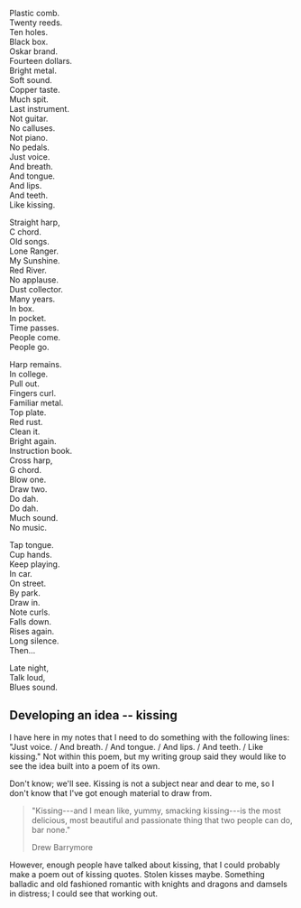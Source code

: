 <!--
title: Harmonica
date: 17 December 2004
tags: poetry
-->

Plastic comb.  
Twenty reeds.  
Ten holes.  
Black box.  
Oskar brand.  
Fourteen dollars.  
Bright metal.  
Soft sound.  
Copper taste.  
Much spit.  
Last instrument.  
Not guitar.  
No calluses.  
Not piano.  
No pedals.  
Just voice.  
And breath.  
And tongue.  
And lips.  
And teeth.  
Like kissing.  

Straight harp,  
C chord.  
Old songs.  
Lone Ranger.  
My Sunshine.  
Red River.  
No applause.  
Dust collector.  
Many years.  
In box.  
In pocket.  
Time passes.  
People come.  
People go.  

Harp remains.  
In college.  
Pull out.  
Fingers curl.  
Familiar metal.  
Top plate.  
Red rust.  
Clean it.  
Bright again.  
Instruction book.  
Cross harp,  
G chord.  
Blow one.  
Draw two.  
Do dah.  
Do dah.  
Much sound.  
No music.  

Tap tongue.  
Cup hands.  
Keep playing.  
In car.  
On street.  
By park.  
Draw in.  
Note curls.  
Falls down.  
Rises again.  
Long silence.  
Then...  

Late night,  
Talk loud,  
Blues sound.  

## Developing an idea -- kissing ##

I have here in my notes that I need to do something with the following lines:
"Just voice. / And breath. / And tongue. / And lips. / And teeth. / Like kissing."
Not within this poem, but my writing group said they would like to see the idea
built into a poem of its own.

Don't know; we'll see. Kissing is not a subject near and dear to me, so I
don't know that I've got enough material to draw from.

> "Kissing---and I mean like, yummy, smacking kissing---is the most delicious,
> most beautiful and passionate thing that two people can do, bar none."
>
> Drew Barrymore

However, enough people have talked about kissing, that I could probably make a
poem out of kissing quotes. Stolen kisses maybe. Something balladic and old
fashioned romantic with knights and dragons and damsels in distress; I could see
that working out.
